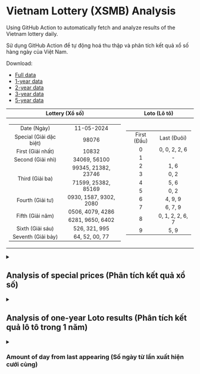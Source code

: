# Vietnam Lottery (XSMB) Analysis

Using GitHub Action to automatically fetch and analyze results of the Vietnam lottery daily.

Sử dụng GitHub Action để tự động hoá thu thập và phân tích kết quả xổ số hàng ngày của Việt Nam.

Download:

* [Full data](https://raw.githubusercontent.com/khiemdoan/vietnam-lottery-xsmb-analysis/main/results/xsmb.csv)
* [1-year data](https://raw.githubusercontent.com/khiemdoan/vietnam-lottery-xsmb-analysis/main/results/xsmb_1_year.csv)
* [2-year data](https://raw.githubusercontent.com/khiemdoan/vietnam-lottery-xsmb-analysis/main/results/xsmb_2_year.csv)
* [3-year data](https://raw.githubusercontent.com/khiemdoan/vietnam-lottery-xsmb-analysis/main/results/xsmb_3_year.csv)
* [5-year data](https://raw.githubusercontent.com/khiemdoan/vietnam-lottery-xsmb-analysis/main/results/xsmb_5_year.csv)

| Lottery (Xổ số) | Loto (Lô tô) |
| :------------: | :----------: |
| <table><tr><td>Date (Ngày)</td><td>11-05-2024</td></tr><tr><td>Special (Giải dặc biệt)</td><td>98076</td></tr><tr><td>First (Giải nhất)</td><td>10832</td></tr><tr><td>Second (Giải nhì)</td><td>34069, 56100</td></tr><tr><td rowspan="2">Third (Giải ba)</td><td>99345, 21382, 23746</td></tr><tr><td>71599, 25382, 85169</td></tr><tr><td>Fourth (Giải tư)</td><td>0930, 1587, 9302, 2080</td></tr><tr><td rowspan="2">Fifth (Giải năm)</td><td>0506, 4079, 4286</td></tr><tr><td>6281, 9650, 6402</td></tr><tr><td>Sixth (Giải sáu)</td><td>526, 321, 995</td></tr><tr><td>Seventh (Giải bảy)</td><td>64, 52, 00, 77</td></tr></table> | <table><tr><td>First (Đầu)</td><td>Last (Đuôi)</td></tr><tr><td>0</td><td>0, 0, 2, 2, 6</td></tr><tr><td>1</td><td>-</td></tr><tr><td>2</td><td>1, 6</td></tr><tr><td>3</td><td>0, 2</td></tr><tr><td>4</td><td>5, 6</td></tr><tr><td>5</td><td>0, 2</td></tr><tr><td>6</td><td>4, 9, 9</td></tr><tr><td>7</td><td>6, 7, 9</td></tr><tr><td>8</td><td>0, 1, 2, 2, 6, 7</td></tr><tr><td>9</td><td>5, 9</td></tr></table> |

<details>
  <summary><h2>Analysis of special prices (Phân tích kết quả xổ số)</h2></summary>
  <h3>Amount of day from last appearing (Số ngày từ lần xuất hiện cuối cùng)</h3>

  ![Delta](images/special_delta.jpg)

  <h3>Top 10 amount of day from last appearing (Top 10 số lâu chưa xuất hiện)</h3>

  ![Delta top 10](images/special_delta_top_10.jpg)
</details>

<details>
  <summary><h2>Analysis of one-year Loto results (Phân tích kết quả lô tô trong 1 năm)</h2></summary>

  Max: 131. Min: 73.

  Mean: 97.74. Standard deviation: 9.86.

  <h3>Detail (Chi tiết)</h3>

  ![Detail](images/heatmap.jpg)

  <h3>Top 10</h3>

  ![Top 10](images/top-10.jpg)

  <h3>Distribution (Phân bổ)</h3>

  ![Distribution](images/distribution.jpg)
</details>

<details>
  <summary><h3>Amount of day from last appearing (Số ngày từ lần xuất hiện cưới cùng)</h2></summary>

  ![Delta](images/delta.jpg)

  <h3>Top 10 amount of day from last appearing (Top 10 số lâu chưa xuất hiện)</h3>

  ![Delta top 10](images/delta_top_10.jpg)
</details>